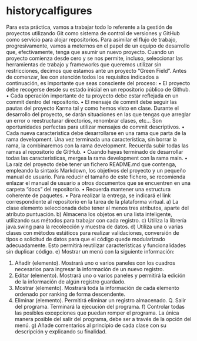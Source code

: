 # historycalfigures
Para esta práctica, vamos a trabajar todo lo referente a la gestión de proyectos utilizando
Git como sistema de control de versiones y GitHub como servicio para alojar repositorios.
Para asimilar el flujo de trabajo, progresivamente, vamos a meternos en el papel de un
equipo de desarrollo que, efectivamente, tenga que asumir un nuevo proyecto.
Cuando un proyecto comienza desde cero y se nos permite, incluso, seleccionar las
herramientas de trabajo y frameworks que queremos utilizar sin restricciones, decimos
que estamos ante un proyecto “Green Field”.
Antes de comenzar, lee con atención todos los requisitos indicados a continuación, es
importante que seas consciente del proceso:
• El proyecto debe recogerse desde su estado inicial en un repositorio público de
Github.
• Cada operación importante de tu proyecto debe estar reflejada en un commit
dentro del repositorio.
• El mensaje de commit debe seguir las pautas del proyecto Karma tal y como
hemos visto en clase. Durante el desarrollo del proyecto, se darán situaciones en
las que tengas que arreglar un error o reestructurar directorios, renombrar clases,
etc... Son oportunidades perfectas para utilizar mensajes de commit descriptivos.
• Cada nueva característica debe desarrollarse en una rama que parta de la rama
development. Una vez terminada una característica, sin borrar la rama, la
combinaremos con la rama development. Recuerda subir todas las ramas al
repositorio de GitHub.
• Cuando hayas terminado de desarrollar todas las características, mergea la rama
development con la rama main.
• La raíz del proyecto debe tener un fichero README.md que contenga, empleando
la sintaxis Markdown, los objetivos del proyecto y un pequeño manual de usuario.
Para reducir el tamaño de este fichero, se recomienda enlazar el manual de
usuario a otros documentos que se encuentren en una carpeta “docs” del
repositorio.
• Recuerda mantener una estructura coherente de paquetes.
• Para realizar la entrega, se indicará el link correspondiente al repositorio en la tarea
de la plataforma virtual.
a) La clase elemento seleccionada debe tener al menos tres atributos, aparte del atributo
puntuación.
b) Almacena los objetos en una lista inteligente, utilizando sus métodos para trabajar con
cada registro.
c) Utiliza la librería java.swing para la recolección y muestra de datos.
d) Utiliza una o varias clases con métodos estáticos para realizar validaciones, conversión
de tipos o solicitud de datos para que el código quede modularizado adecuadamente.
Esto permitirá reutilizar características y funcionalidades sin duplicar código.
e) Mostrar un menú con la siguiente información:
1. Añadir (elemento). Mostrará uno o varios paneles con los cuadros
necesarios para ingresar la información de un nuevo registro.
2. Editar (elemento). Mostrará uno o varios paneles y permitirá la edición de la
información de algún registro guardado.
3. Mostrar (elemento). Mostrará toda la información de cada elemento
ordenado por ranking de forma descendente.
4. Eliminar (elemento). Permitirá eliminar un registro almacenado.
Q. Salir del programa. Terminará la ejecución del programa.
f) Controlar todas las posibles excepciones que puedan romper el programa. La única
manera posible del salir del programa, debe ser a través de la opción del menú.
g) Añade comentarios al principio de cada clase con su descripción y explicando su
finalidad.
